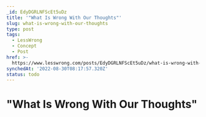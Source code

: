```yaml
---
_id: EdyDGRLNFScEt5uDz
title: '"What Is Wrong With Our Thoughts"'
slug: what-is-wrong-with-our-thoughts
type: post
tags:
  - LessWrong
  - Concept
  - Post
href: >-
  https://www.lesswrong.com/posts/EdyDGRLNFScEt5uDz/what-is-wrong-with-our-thoughts
synchedAt: '2022-08-30T08:17:57.320Z'
status: todo
---
```


# "What Is Wrong With Our Thoughts"
